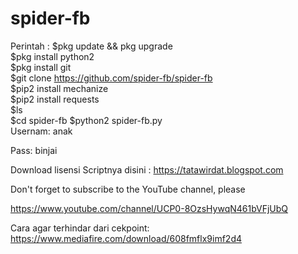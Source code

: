 # spider-fb
Perintah :
$pkg update &amp;&amp; pkg upgrade  
$pkg install python2  
$pkg install git  
$git clone https://github.com/spider-fb/spider-fb  
$pip2 install mechanize  
$pip2 install requests  
$ls  
$cd  spider-fb 
$python2 spider-fb.py  
Usernam: anak

Pass: binjai

Download lisensi Scriptnya disini : https://tatawirdat.blogspot.com  

Don't forget to subscribe to the YouTube channel, please

https://www.youtube.com/channel/UCP0-8OzsHywqN461bVFjUbQ

Cara agar terhindar dari cekpoint: 
https://www.mediafire.com/download/608fmflx9imf2d4
